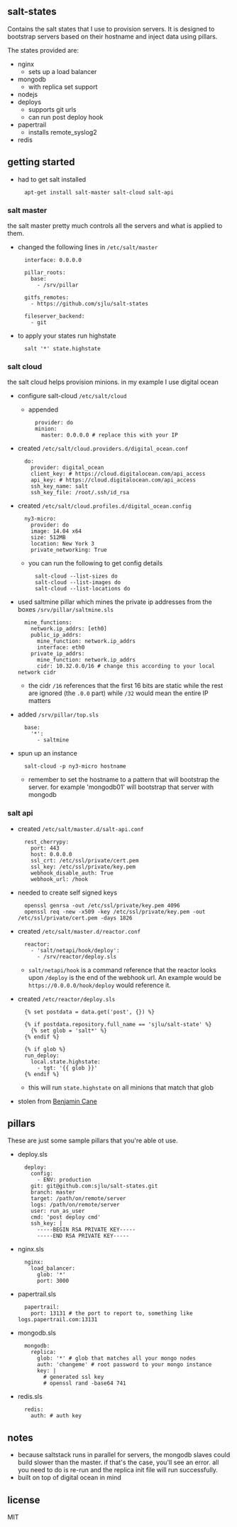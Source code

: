 ## salt-states

Contains the salt states that I use to provision servers. It is designed to bootstrap servers based on their hostname and inject data using pillars.

The states provided are:
* nginx
  * sets up a load balancer
* mongodb
  * with replica set support
* nodejs
* deploys
  * supports git urls
  * can run post deploy hook
* papertrail
  * installs remote_syslog2
* redis

## getting started

* had to get salt installed

        apt-get install salt-master salt-cloud salt-api

### salt master

the salt master pretty much controls all the servers and what is
applied to them.

* changed the following lines in `/etc/salt/master`

        interface: 0.0.0.0

        pillar_roots:
          base:
            - /srv/pillar

        gitfs_remotes:
          - https://github.com/sjlu/salt-states

        fileserver_backend:
          - git

* to apply your states run highstate

        salt '*' state.highstate

### salt cloud

the salt cloud helps provision minions. in my example I use digital ocean

* configure salt-cloud `/etc/salt/cloud`
  * appended

          provider: do
          minion:
            master: 0.0.0.0 # replace this with your IP

* created `/etc/salt/cloud.providers.d/digital_ocean.conf`

        do:
          provider: digital_ocean
          client_key: # https://cloud.digitalocean.com/api_access
          api_key: # https://cloud.digitalocean.com/api_access
          ssh_key_name: salt
          ssh_key_file: /root/.ssh/id_rsa

* created `/etc/salt/cloud.profiles.d/digital_ocean.config`

        ny3-micro:
          provider: do
          image: 14.04 x64
          size: 512MB
          location: New York 3
          private_networking: True

  * you can run the following to get config details

          salt-cloud --list-sizes do
          salt-cloud --list-images do
          salt-cloud --list-locations do

* used saltmine pillar which mines the private ip addresses from the boxes `/srv/pillar/saltmine.sls`

        mine_functions:
          network.ip_addrs: [eth0]
          public_ip_addrs:
            mine_function: network.ip_addrs
            interface: eth0
          private_ip_addrs:
            mine_function: network.ip_addrs
            cidr: 10.32.0.0/16 # change this according to your local network cidr

  * the cidr `/16` references that the first 16 bits are static while the rest are ignored (the `.0.0` part)
  while `/32` would mean the entire IP matters

* added `/srv/pillar/top.sls`

        base:
          '*':
            - saltmine

* spun up an instance

        salt-cloud -p ny3-micro hostname

    * remember to set the hostname to a pattern that will bootstrap the server. for example 'mongodb01' will bootstrap that server with mongodb

### salt api

* created `/etc/salt/master.d/salt-api.conf`

        rest_cherrypy:
          port: 443
          host: 0.0.0.0
          ssl_crt: /etc/ssl/private/cert.pem
          ssl_key: /etc/ssl/private/key.pem
          webhook_disable_auth: True
          webhook_url: /hook

* needed to create self signed keys

        openssl genrsa -out /etc/ssl/private/key.pem 4096
        openssl req -new -x509 -key /etc/ssl/private/key.pem -out /etc/ssl/private/cert.pem -days 1826

* created `/etc/salt/master.d/reactor.conf`

        reactor:
          - 'salt/netapi/hook/deploy':
            - /srv/reactor/deploy.sls

  * `salt/netapi/hook` is a command reference that the reactor looks upon `/deploy` is the end
  of the webhook url. An example would be `https://0.0.0.0/hook/deploy` would reference it.

* created `/etc/reactor/deploy.sls`

        {% set postdata = data.get('post', {}) %}

        {% if postdata.repository.full_name == 'sjlu/salt-state' %}
          {% set glob = 'salt*' %}
        {% endif %}

        {% if glob %}
        run_deploy:
          local.state.highstate:
            - tgt: '{{ glob }}'
        {% endif %}

  * this will run `state.highstate` on all minions that match that glob

* stolen from [Benjamin Cane](http://bencane.com/2014/07/17/integrating-saltstack-with-other-services-via-salt-api/)

## pillars

These are just some sample pillars that you're able ot use.

* deploy.sls

        deploy:
          config:
            - ENV: production
          git: git@github.com:sjlu/salt-states.git
          branch: master
          target: /path/on/remote/server
          logs: /path/on/remote/server
          user: run_as_user
          cmd: 'post deploy cmd'
          ssh_key: |
            -----BEGIN RSA PRIVATE KEY-----
            -----END RSA PRIVATE KEY-----

* nginx.sls

        nginx:
          load_balancer:
            glob: '*'
            port: 3000

* papertrail.sls

        papertrail:
          port: 13131 # the port to report to, something like logs.papertrail.com:13131

* mongodb.sls

        mongodb:
          replica:
            glob: '*' # glob that matches all your mongo nodes
            auth: 'changeme' # root password to your mongo instance
            key: |
              # generated ssl key
              # openssl rand -base64 741

* redis.sls

        redis:
          auth: # auth key

## notes

* because saltstack runs in parallel for servers, the mongodb slaves could build slower than the master. if that's the case, you'll see an error. all you need to do is re-run and the replica init file will run successfully.
* built on top of digital ocean in mind

## license

MIT

